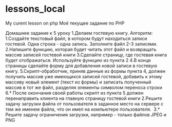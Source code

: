 # lessons_local
My curent lesson on php 
Моё текущее задание по PHP

Домашнее задание к 5 уроку
1.Делаем гостевую книгу. Алгоритм:
1.Создайте текстовый файл, в котором будут находиться записи гостевой. Одна строка - одна запись. Заполните файл 2-3 записями.
2.Напишите функцию, которая будет читать этот файл и возвращать массив записей гостевой книги
3.Сделайте страницу, где гостевая книга будет отображаться. Используйте функцию из пункта 2
4.В конце страницы сделайте форму для добавления новой записи в гостевую книгу.
5.Скрипт-обработчик, приняв данные из формы пункта 4, должен получить массив уже имеющихся записей гостевой, добавить к этому массиву новый элемент (текст из формы) и записать полученный массив в тот же файл, разделяя элементы символом переноса строки
6.* После окончания своей работы скрипт из пункта 5 должен перенаправить клиента на главную страницу гостевой книги
2.Решите задачу загрузки файла от пользователя в заданное место на сервере с тем же именем файла, что он имел на компьютере пользователя. 
3.* Решите задачу ограничения загрузки, например - только файлов JPEG и PNG
